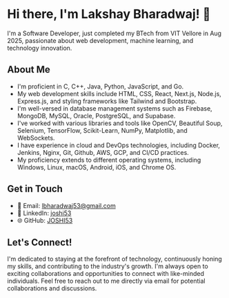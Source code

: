 # Hi there, I'm Lakshay Bharadwaj! 👋

I'm a Software Developer, just completed my BTech from VIT Vellore in Aug 2025, passionate about web development, machine learning, and technology innovation.

## About Me

-  I'm proficient in C, C++, Java, Python, JavaScript, and Go.
-  My web development skills include HTML, CSS, React, Next.js, Node.js, Express.js, and styling frameworks like Tailwind and Bootstrap.
-  I'm well-versed in database management systems such as Firebase, MongoDB, MySQL, Oracle, PostgreSQL, and Supabase.
-  I've worked with various libraries and tools like OpenCV, Beautiful Soup, Selenium, TensorFlow, Scikit-Learn, NumPy, Matplotlib, and WebSockets.
-  I have experience in cloud and DevOps technologies, including Docker, Jenkins, Nginx, Git, Github, AWS, GCP, and CI/CD practices.
-  My proficiency extends to different operating systems, including Windows, Linux, macOS, Android, iOS, and Chrome OS.

## Get in Touch

- 📧 Email: [lbharadwaj53@gmail.com](mailto:lbharadwaj53@gmail.com)
- 💼 LinkedIn: [joshi53](https://www.linkedin.com/in/joshi53/)
- 🌐 GitHub: [JOSHI53](https://github.com/JOSHI53)

## Let's Connect!

I'm dedicated to staying at the forefront of technology, continuously honing my skills, and contributing to the industry's growth. I'm always open to exciting collaborations and opportunities to connect with like-minded individuals. Feel free to reach out to me directly via email for potential collaborations and discussions.
